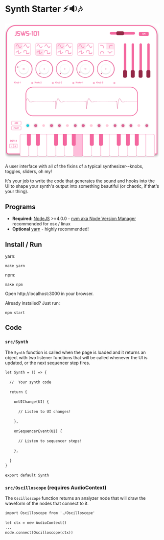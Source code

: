 Synth Starter :zap::sound::notes:
=====================

![JSWS-101](https://raw.githubusercontent.com/alex-wilmer/synth-starter/master/static/img/synth.png "JSWS-101")

A user interface with all of the fixins of a typical synthesizer--knobs, toggles, sliders, oh my!

It's your job to write the code that generates the sound and hooks into the UI to shape your synth's output into something beautiful (or chaotic, if that's your thing).

## Programs

 - **Required**: [NodeJS](https://nodejs.org/en/download/) >=4.0.0 -  [nvm aka Node Version Manager](https://github.com/creationix/nvm) recommended for osx / linux
 - **Optional** [yarn](https://yarnpkg.com/en/docs/install) - highly recommended!

## Install / Run

yarn:

```
make yarn
```

npm:

```
make npm
```

Open http://localhost:3000 in your browser.

Already installed? Just run:

```
npm start
```

## Code

### `src/Synth`

The `Synth` function is called when the page is loaded and it returns an object with two listener functions that will be called whenever the UI is updated, or the next sequencer step fires.

```
let Synth = () => {

  //  Your synth code

  return {

    onUIChange(UI) {

      // Listen to UI changes!

    },

    onSequencerEvent(UI) {

      // Listen to sequencer steps!

    },

  }
}

export default Synth
```

### `src/Oscilloscope` (requires AudioContext)

The `Oscilloscope` function returns an analyzer node that will draw the waveform of the nodes that connect to it.

```
import Oscilloscope from './Oscilloscope'

let ctx = new AudioContext()
...
node.connect(Oscilloscope(ctx))
```
